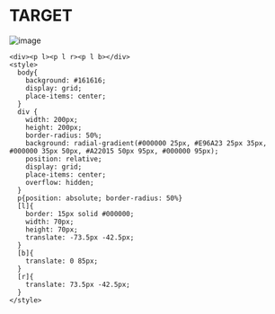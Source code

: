 # TARGET

![image](https://github.com/gaschneider/cssbattle/assets/16023844/67f8279f-ad1c-4e4f-8abc-62144797ec81)

```
<div><p l><p l r><p l b></div>
<style>
  body{
    background: #161616;
    display: grid;
    place-items: center;
  }
  div {
    width: 200px;
    height: 200px;
    border-radius: 50%;
    background: radial-gradient(#000000 25px, #E96A23 25px 35px, #000000 35px 50px, #A22015 50px 95px, #000000 95px);
    position: relative;
    display: grid;
    place-items: center;
    overflow: hidden;
  }
  p{position: absolute; border-radius: 50%}
  [l]{
    border: 15px solid #000000;
    width: 70px;
    height: 70px;
    translate: -73.5px -42.5px;
  }
  [b]{
    translate: 0 85px;
  }
  [r]{
    translate: 73.5px -42.5px;
  }
</style>
```

